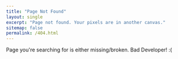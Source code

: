 ```yaml
---
title: "Page Not Found"
layout: single
excerpt: "Page not found. Your pixels are in another canvas."
sitemap: false
permalink: /404.html
---
```

Page you're searching for is either missing/broken. Bad Developer! :(
